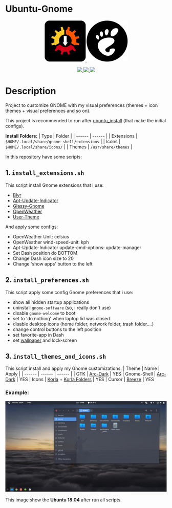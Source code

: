 # Ubuntu-Gnome

<p align="center">
  <a href="https://github.com/linux-ricing-project/ubuntu_install">
    <img src="images/ubuntu_install_logo_128px.png" alt="ubuntu_install">
  </a>
  <img src="images/gnome_icons_128px.png" alt="ubuntu_install">
</p>

<p align="center">
  <a href="https://img.shields.io/badge/ubuntu-18.04-E95420.svg">
    <img src="https://img.shields.io/badge/ubuntu-18.04-E95420.svg">
  </a>
  <a href="https://img.shields.io/badge/ubuntu-19.04-77216F.svg">
    <img src="https://img.shields.io/badge/ubuntu-19.04-77216F.svg">
  </a>
  <a href="https://img.shields.io/badge/language-shell-43A047.svg">
    <img src="https://img.shields.io/badge/language-shell-43A047.svg">
  </a>
</p>

# Description

Project to customize GNOME with my visual preferences (themes + icon themes + visual preferences and so on).

This project is recommended to run after [ubuntu_install](https://github.com/linux-ricing-project/ubuntu_install) (that make the initial configs).

**Install Folders:**
| Type | Folder |
| ------ | ------ |
| Extensions | `$HOME/.local/share/gnome-shell/extensions` |
| Icons | `$HOME/.local/share/icons/` |
| Themes | `/usr/share/themes` |

In this repository have some scripts:

## 1. `install_extensions.sh`
This script install Gnome extensions that i use:
- [Blyr](https://extensions.gnome.org/extension/1251/blyr/)
- [Apt-Update-Indicator](https://extensions.gnome.org/extension/1139/apt-update-indicator/)
- [Glassy-Gnome](https://extensions.gnome.org/extension/982/glassy-gnome/)
- [OpenWeather](https://extensions.gnome.org/extension/750/openweather/)
- [User-Theme](https://extensions.gnome.org/extension/19/user-themes/)

And apply some configs:
- OpenWeather Unit: celsius
- OpenWeather wind-speed-unit: kph
- Apt-Update-Indicator update-cmd-options: update-manager
- Set Dash position do BOTTOM
- Change Dash icon size to 20
- Change 'show apps' button to the left

## 2. `install_preferences.sh`
This script apply some config Gnome preferences that i use:
- show all hidden startup applications
- uninstall `gnome-software` (so, i really don't use)
- disable `gnome-welcome` to boot
- set to 'do nothing' when laptop lid was closed
- disable desktop icons (home folder, network folder, trash folder....)
- change control buttons to the left position
- set favorite-app in Dash
- set [wallpaper](https://github.com/linux-ricing-project/Ubuntu-Gnome/blob/master/wallpaper/wallpaper.jpg) and lock-screen

## 3. `install_themes_and_icons.sh`
This script install and apply my Gnome customizations:
| Theme | Name | Apply |
| ------ | ------ | ------ |
| GTK | [Arc-Dark](https://github.com/horst3180/arc-theme) | YES
| Gnome-Shell | [Arc-Dark](https://github.com/horst3180/arc-theme) | YES
| Icons | [Korla](https://github.com/bikass/korla) + [Korla Folders](https://github.com/bikass/korla-folders) | YES
| Cursor | [Breeze](https://www.gnome-look.org/p/999991/) | YES


### Example:


<img src="images/ubuntu_18.04_screenshot.png"/>

This image show the **Ubuntu 18.04** after run all scripts.
